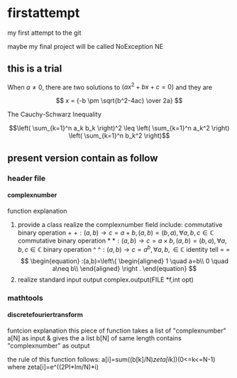 # firstattempt
my first attempt to the git

maybe my final project will be called NoException NE
## this is a trial

When $a \ne 0$, there are two solutions to $(ax^2 + bx + c = 0)$ and they are 

$$ x = {-b \pm \sqrt{b^2-4ac} \over 2a} $$

The Cauchy-Schwarz Inequality

$$\left( \sum_{k=1}^n a_k b_k \right)^2 \leq \left( \sum_{k=1}^n a_k^2 \right) \left( \sum_{k=1}^n b_k^2 \right)$$

## present version contain as follow

### header file

#### complexnumber

function explanation
1. provide a class realize the complexnumber field
include:
commutative binary operation $+$ 
+$:(a,b)\rightarrow c=a+b,(a,b)=(b,a),\forall a,b,c\in\mathbb{C}$
commutative binary operation $*$ 
*$:(a,b)\rightarrow c=a\times b,(a,b)=(b,a),\forall a,b,c\in\mathbb{C}$
binary operation ^ 
^$:(a,b)\rightarrow c=a^b,\forall a,b,\in\mathbb{C}$
identity tell $=$
=$$
\begin{equation}
:(a,b)=\left\{
	\begin{aligned}
	1 \quad a=b\\
	0 \quad a\neq b\\
	\end{aligned}
	\right
	.
\end{equation}
$$
2. realize standard input output
complex.output(FILE *f,int opt)
### mathtools
#### discretefouriertransform
funtcion explanation
this piece of function takes a list of "complexnumber" a[N] as input & gives the a list b[N] of same length contains "complexnumber" as  output

the rule of this function follows:
a[i]=sum((b[k]/N)*zeta[i*k])(0<=k<=N-1)
where zeta[i]=e^((2PI*Im/N)*i)


    
